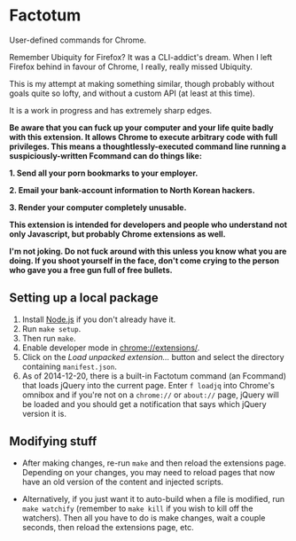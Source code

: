 # Factotum

User-defined commands for Chrome.

Remember Ubiquity for Firefox?  It was a CLI-addict's dream.  When I left
Firefox behind in favour of Chrome, I really, really missed Ubiquity.

This is my attempt at making something similar, though probably without
goals quite so lofty, and without a custom API (at least at this time).

It is a work in progress and has extremely sharp edges.

**Be aware that you can fuck up your computer and your life quite badly with
this extension.  It allows Chrome to execute arbitrary code with full
privileges.  This means a thoughtlessly-executed command line running a
suspiciously-written Fcommand can do things like:**

**1. Send all your porn bookmarks to your employer.**

**2. Email your bank-account information to North Korean hackers.**

**3. Render your computer completely unusable.**

**This extension is intended for developers and people who understand not
only Javascript, but probably Chrome extensions as well.**

**I'm not joking.  Do not fuck around with this unless you know what you are
doing.  If you shoot yourself in the face, don't come crying to the person
who gave you a free gun full of free bullets.**


## Setting up a local package

1. Install [Node.js](http://nodejs.org/download/) if you don't already have it.
1. Run `make setup`.
1. Then run `make`.
1. Enable developer mode in <chrome://extensions/>.
1. Click on the *Load unpacked extension...* button and select the directory
   containing `manifest.json`.
1. As of 2014-12-20, there is a built-in Factotum command (an Fcommand) that
   loads jQuery into the current page.  Enter `f loadjq` into Chrome's
   omnibox and if you're not on a `chrome://` or `about://` page, jQuery
   will be loaded and you should get a notification that says which jQuery
   version it is.

## Modifying stuff

* After making changes, re-run `make` and then reload the extensions page.
  Depending on your changes, you may need to reload pages that now have an
  old version of the content and injected scripts.

* Alternatively, if you just want it to auto-build when a file is modified,
  run `make watchify` (remember to `make kill` if you wish to kill off the
  watchers).  Then all you have to do is make changes, wait a couple
  seconds, then reload the extensions page, etc.
